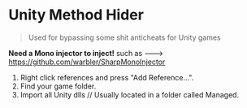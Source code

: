 # Unity Method Hider

> Used for bypassing some shit anticheats for Unity games

**Need a Mono injector to inject!**  such as ---> https://github.com/warbler/SharpMonoInjector

1. Right click references and press "Add Reference...".
2. Find your game folder.
3. Import all Unity dlls // Usually located in a folder called Managed.
